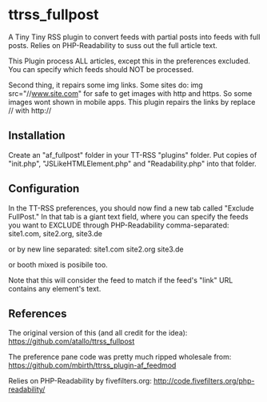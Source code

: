 ttrss_fullpost
==============

A Tiny Tiny RSS plugin to convert feeds with partial posts into feeds with full posts. 
Relies on PHP-Readability to suss out the full article text. 

This Plugin process ALL articles, except this in the preferences excluded.
You can specify which feeds should NOT be processed.

Second thing, it repairs some img links. Some sites do: img src="//www.site.com" for safe to get images with http and https.
So some images wont shown in mobile apps. This plugin repairs the links by replace // with http://

Installation
------------------------

Create an "af_fullpost" folder in your TT-RSS "plugins" folder. 
Put copies of "init.php", "JSLikeHTMLElement.php" and "Readability.php" into that folder.


Configuration
------------------------
In the TT-RSS preferences, you should now find a new tab called "Exclude FullPost." 
In that tab is a giant text field, where you can specify the feeds you want to EXCLUDE through PHP-Readability comma-separated:
site1.com, site2.org, site3.de

or by new line separated:
site1.com
site2.org
site3.de

or booth mixed is posibile too.

Note that this will consider the feed to match if the feed's "link" URL contains any element's text. 


References
------------------------
The original version of this (and all credit for the idea): https://github.com/atallo/ttrss_fullpost

The preference pane code was pretty much ripped wholesale from: https://github.com/mbirth/ttrss_plugin-af_feedmod

Relies on PHP-Readability by fivefilters.org: http://code.fivefilters.org/php-readability/
